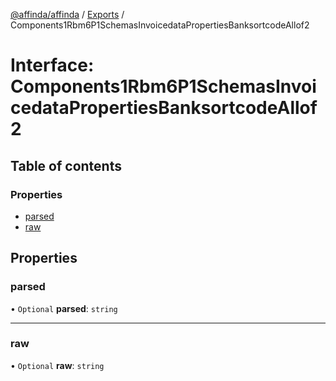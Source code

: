 [@affinda/affinda](../README.md) / [Exports](../modules.md) / Components1Rbm6P1SchemasInvoicedataPropertiesBanksortcodeAllof2

# Interface: Components1Rbm6P1SchemasInvoicedataPropertiesBanksortcodeAllof2

## Table of contents

### Properties

- [parsed](Components1Rbm6P1SchemasInvoicedataPropertiesBanksortcodeAllof2.md#parsed)
- [raw](Components1Rbm6P1SchemasInvoicedataPropertiesBanksortcodeAllof2.md#raw)

## Properties

### parsed

• `Optional` **parsed**: `string`

___

### raw

• `Optional` **raw**: `string`
